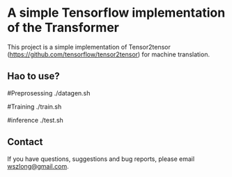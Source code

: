 
A simple Tensorflow implementation of the Transformer
===

This project is a simple implementation of Tensor2tensor (https://github.com/tensorflow/tensor2tensor) for machine translation.

Hao to use?
---

#Preprosessing
./datagen.sh

#Training
./train.sh

#inference
./test.sh

Contact
---

If you have questions, suggestions and bug reports, please email wszlong@gmail.com.



